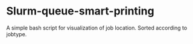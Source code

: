 # Slurm-queue-smart-printing
A simple bash script for visualization of job location. Sorted according to jobtype.
